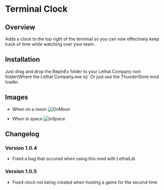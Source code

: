 # Terminal Clock

## Overview

Adds a clock to the top right of the terminal so you can now effectively keep track of time while watching over your team.

## Installation

Just drag and drop the BepInEx folder to your Lethal Company root folder(Where the Lethal Company.exe is).
Or just use the ThunderStore mod loader.

## Images

- When on a moon
![OnMoon](https://i.imgur.com/j9F6atM.png)

- When in space
![InSpace](https://i.imgur.com/k1WpNDZ.png)

## Changelog

### Version 1.0.4

- Fixed a bug that occured when using this mod with LethalLib

### Version 1.0.5

- Fixed clock not being created when hosting a game for the second time
